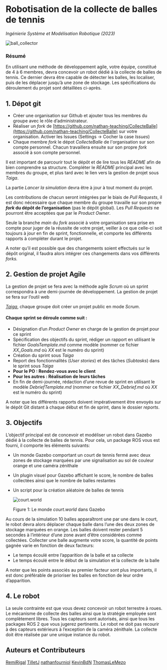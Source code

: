 # Robotisation de la collecte de balles de tennis

*Ingénierie Système et Modélisation Robotique (2023)*

![ball_collector](./binaries/ball_collector.png)

### Résumé

En utilisant une méthode de développement agile, votre équipe, constitué de 4 à 6 membres, devra concevoir un robot dédié à la collecte de balles de tennis. Ce dernier devra être capable de détecter les balles, les localiser, puis de les déplacer jusqu’à une zone de stockage. Les spécifications du déroulement du projet sont détaillées ci-après.

## 1. Dépot git

- Créer une organisation sur Github et ajouter tous les membres du groupe avec le rôle d’administrateur. 
- Réaliser un *fork* de [https://github.com/nathan-teaching/CollecteBalle](https://github.com/nathan-teaching/CollecteBalle) sur votre organisation. Activer les Issues (Settings -> Cocher la case *Issues*)
- Chaque membre *fork* le dépot *CollecteBalle* de l'organisation sur son compte personnel. Chacun travaillera ensuite sur son propre _fork_ associé à son compte personnel. 

Il est important de parcourir tout le dépôt et de lire tous les *README* afin de bien comprendre sa structure. Compléter le *README* principal avec les membres du groupe, et plus tard avec le lien vers la gestion de projet sous *Taiga*. 

La partie *Lancer la simulation* devra être à jour à tout moment du projet.

Les contributions de chacun seront intégrées par le biais de *Pull Requests*, il est donc nécessaire que chaque membre du groupe travaille sur son propre
**_fork_ du dépôt de l’organisation** (pas le dépôt global). Les *Pull Requests* ne pourront être acceptées que par le *Product Owner*.

Seule la branche *main* du _fork_ associé à votre organisation sera prise en compte pour juger de la réussite de votre projet, veiller à ce que celle-ci soit toujours à jour en fin de sprint, fonctionnelle, et comporte les différents rapports à compléter durant le projet. 

A noter qu’il est possible que des changements soient effectués sur le dépôt original, il faudra alors intégrer ces changements dans vos différents _forks._

## 2. Gestion de projet Agile

La gestion de projet se fera avec la méthode agile _Scrum_ où un sprint correspondra à une demi-journée de développement. La gestion de projet se fera sur l’outil web

[*Taiga*](https://tree.taiga.io/), chaque groupe doit créer un projet public en mode _Scrum_.

#### Chaque sprint se déroule comme suit :

- Désignation d’un *Product Owner* en charge de la gestion de projet pour ce sprint
- Spécification des objectifs du sprint, rédiger un rapport en utilisant le fichier *GoalsTemplate.md* comme modèle (nommer ce fichier *XX\_Goals.md*
  où *XX* est le numéro du sprint)
- Création du sprint sous *Taiga*
- Report des fonctionnalités (*User stories*) et des tâches (*Subtasks*) dans le sprint sous *Taiga*
- **Pour le PO : Rendez-vous avec le client**
- **Pour les autres : Réalisation de leurs tâches**
- En fin de demi-journée, rédaction d’une revue de sprint en utilisant le modèle *DebriefTemplate.md* (nommer ce fichier *XX\_Debrief.md* où *XX* est le
  numéro du sprint)

A noter que les différents rapports doivent impérativement être envoyés sur le dépôt Git distant à chaque début et fin de sprint, dans le dossier *reports*.

## 3. Objectifs 

L’objectif principal est de concevoir et modéliser un robot dans Gazebo dédié à la collecte de balles de tennis. Pour cela, un package ROS vous est fourni, il comporte les éléments suivants: 

- Un monde Gazebo comportant un court de tennis fermé avec deux zones de stockage marquées par une signalisation au sol de couleur orange et une caméra zénithale 

- Un plugin visuel pour Gazebo affichant le score, le nombre de balles collectées ainsi que le nombre de balles restantes 

- Un script pour la création aléatoire de balles de tennis 

  ![court.world](./binaries/court.png "Figure 1: Le monde *court.world* dans Gazebo" )

  Figure 1: Le monde *court.world* dans Gazebo


Au cours de la simulation 10 balles apparaîtront une par une dans le court, le robot devra alors déplacer chaque balle dans l’une des deux zones de stockage marquées en orange. Les balles doivent rester pendant 5 secondes à l’intérieur d’une zone avant d’être considérées comme collectées. Collecter une balle augmente votre score, la quantité de points gagnée varie en fonction de deux facteurs: 

- Le temps écoulé entre l’apparition de la balle et sa collecte 
- Le temps écoulé entre le début de la simulation et la collecte de la balle 

A noter que les points associés au premier facteur sont plus importants, il est donc préférable de prioriser les balles en fonction de leur ordre d’apparition. 

## 4. Le robot 

La seule contrainte est que vous devez concevoir un robot terrestre à roues. Le mécanisme de collecte des balles ainsi que la stratégie employée sont complètement libres. Tous les capteurs sont autorisés, ainsi que tous les packages ROS 2 que vous jugerez pertinents. Le robot ne doit pas recourir à des capteurs extérieurs à l’exception de la caméra zénithale. La collecte doit être réalisée par une unique instance du robot.

## Auteurs et Contributeurs
[RemiRigal](https://github.com/RemiRigal) [TilletJ](https://github.com/TilletJ) [nathanfourniol](https://github.com/nathanfourniol) [KevinBdN](https://github.com/KevinBdn) [ThomasLeMezo](https://github.com/ThomasLeMezo)